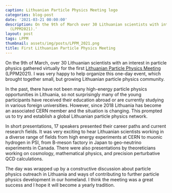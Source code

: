 ```yaml
---
caption: Lithuanian Particle Physics Meeting logo
categories: blog-post
date: '2021-03-21 00:00:00'
description: On the 9th of March over 30 Lithuanian scientists with interest in particle physics gathered virtually for the first Lithuanian Particle Physics Meeting
  (LPPM2021).'
layout: post
tags: LPPM
thumbnail: assets/img/posts/LPPM_2021.png
title: First Lithuanian Particle Physics Meeting
---
```


On the 9th of March, over 30 Lithuanian scientists with an interest in particle physics
gathered virtually for the first [Lithuanian Particle Physics Meeting](http://cern.ch/LPPM2021) (LPPM2021).
I was very happy to help organize this one-day event, which brought together small, but growing
Lithuanian particle physics community. 

In the past, there have not been many high-energy particle physics opportunities in Lithuania,
so not surprisingly many of the young participants have received their education abroad or 
are currently studying in various foreign universities. However, since 2018 Lithuania
has become an associated CERN member and the situation is changing. This prompted us to
try and establish a global Lithuanian particle physics network.

In short presentations, 17 speakers presented their career paths and current research fields.
It was very exciting to hear Lithuanian scientists working in a diverse range of fields
from high energy experiments at CERN to muonic hydrogen in PSI, from B-meson factory in Japan
to geo-neutrino experiments in Canada. There were also presentations by theoreticians
working on cosmology, mathematical physics, and precision perturbative QCD calculations.

The day was wrapped up by a constructive discussion about particle physics outreach
in Lithuania and ways of contributing to further particle physics development in our homeland.
I think the meeting was a great success and I hope it will become a yearly tradition.
